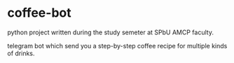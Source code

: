 # coffee-bot
python project written during the study semeter at SPbU AMCP faculty.

telegram bot which send you a step-by-step coffee recipe for multiple kinds of drinks.
